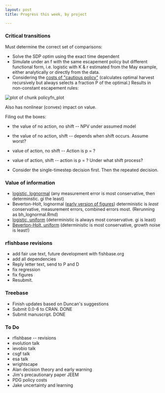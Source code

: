 ```yaml
---
layout: post
title: Progress this week, by project

---
```


### Critical transitions

Must determine the correct set of comparisons:  

* Solve the SDP optim using the exact time dependent  
* Simulate under an f with the same escapement policy but different functional form, i.e. logistic with K & r estimated from the May example, either analytically or directly from the data.  
* Considering the [costs of "cautious policy"](https://github.com/cboettig/pdg_control/blob/ef5148047563ca8e1bd05d4d946161cc64364f16/inst/examples/cautious.md) (calculates optimal harvest recursively but always selects a fraction P of the optimal.)   Results in non-constant escapement rules:

![plot of chunk policyfn_plot](http://farm9.staticflickr.com/8152/7455686164_d55ac0dde9_o.png) 

Also has nonlinear (convex) impact on value.   


Filing out the boxes:

* the value of no action, no shift -- NPV under assumed model
* the value of no action, shift -- depends when shift occurs.  Assume worst?  
* value of action, no shift -- Action is p = ?  
* value of action, shift -- action is p = ?  Under what shift process? 

* Consider the single-timestep decision first.  Then the repeated decision.  

### Value of information

* [logistic, lognormal](https://github.com/cboettig/pdg_control/blob/8373d9ae215cb49bceb5f8b2684078335ce68e44/inst/examples/logistic_lognormal.md) (any measurement error is most conservative, then determinstic.  gi the least)
* Beverton-Holt, lognormal ([early version of figures](https://github.com/cboettig/pdg_control/blob/0a43d3e60966b9af9ad6adfe7c3ff4a62638226a/inst/examples/value_of_information.md)) deterministic is _least_ conservative, measurement errors, combined errors most. (Rerunning as bh_lognormal.Rmd) 
* [logistic, uniform](https://github.com/cboettig/pdg_control/blob/2d6d42f04de6df2fdca6a16a67c8a665b202a8f6/inst/examples/voi_sethi_parameters.md) (deterministic is always most conservative.  gi is least)
* [Beverton-Holt, uniform](https://github.com/cboettig/pdg_control/blob/2d6d42f04de6df2fdca6a16a67c8a665b202a8f6/inst/examples/bh_uniform.md) (deterministic is most conservative, growth noise is least!)


### rfishbase revisions

* add fair use text, future development with fishbase.org
* add all dependencies
* Reply letter text, send to P and D
* fix regression
* fix figures
* Resubmit.  


### Treebase

* Finish updates based on Duncan's suggestions
* Submit 0.0-6 to CRAN. DONE
* Submit manuscript.  DONE


### To Do

- rfishbase -- revisions
- evolution talk
- ievobio talk
- csgf talk
- esa talk
- wrightscape
- Alan decision theory and early warning 
- Jim's precautionary paper JEEM 
- PDG policy costs 
- Jake uncertainty and learning




